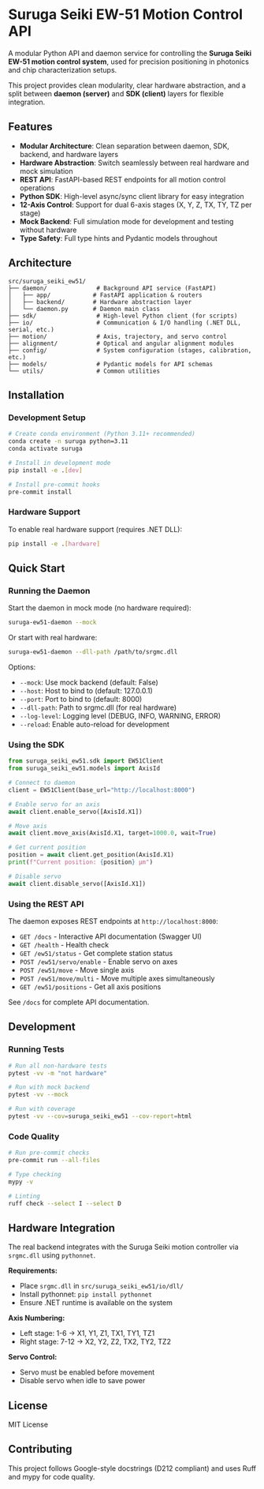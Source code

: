 # Suruga Seiki EW-51 Motion Control API

A modular Python API and daemon service for controlling the **Suruga Seiki EW-51 motion control system**, used for precision positioning in photonics and chip characterization setups.

This project provides clean modularity, clear hardware abstraction, and a split between **daemon (server)** and **SDK (client)** layers for flexible integration.

## Features

- **Modular Architecture**: Clean separation between daemon, SDK, backend, and hardware layers
- **Hardware Abstraction**: Switch seamlessly between real hardware and mock simulation
- **REST API**: FastAPI-based REST endpoints for all motion control operations
- **Python SDK**: High-level async/sync client library for easy integration
- **12-Axis Control**: Support for dual 6-axis stages (X, Y, Z, TX, TY, TZ per stage)
- **Mock Backend**: Full simulation mode for development and testing without hardware
- **Type Safety**: Full type hints and Pydantic models throughout

## Architecture

```
src/suruga_seiki_ew51/
├── daemon/              # Background API service (FastAPI)
│   ├── app/            # FastAPI application & routers
│   ├── backend/        # Hardware abstraction layer
│   └── daemon.py       # Daemon main class
├── sdk/                 # High-level Python client (for scripts)
├── io/                  # Communication & I/O handling (.NET DLL, serial, etc.)
├── motion/              # Axis, trajectory, and servo control
├── alignment/           # Optical and angular alignment modules
├── config/              # System configuration (stages, calibration, etc.)
├── models/              # Pydantic models for API schemas
└── utils/               # Common utilities
```

## Installation

### Development Setup

```bash
# Create conda environment (Python 3.11+ recommended)
conda create -n suruga python=3.11
conda activate suruga

# Install in development mode
pip install -e .[dev]

# Install pre-commit hooks
pre-commit install
```

### Hardware Support

To enable real hardware support (requires .NET DLL):

```bash
pip install -e .[hardware]
```

## Quick Start

### Running the Daemon

Start the daemon in mock mode (no hardware required):

```bash
suruga-ew51-daemon --mock
```

Or start with real hardware:

```bash
suruga-ew51-daemon --dll-path /path/to/srgmc.dll
```

Options:
- `--mock`: Use mock backend (default: False)
- `--host`: Host to bind to (default: 127.0.0.1)
- `--port`: Port to bind to (default: 8000)
- `--dll-path`: Path to srgmc.dll (for real hardware)
- `--log-level`: Logging level (DEBUG, INFO, WARNING, ERROR)
- `--reload`: Enable auto-reload for development

### Using the SDK

```python
from suruga_seiki_ew51.sdk import EW51Client
from suruga_seiki_ew51.models import AxisId

# Connect to daemon
client = EW51Client(base_url="http://localhost:8000")

# Enable servo for an axis
await client.enable_servo([AxisId.X1])

# Move axis
await client.move_axis(AxisId.X1, target=1000.0, wait=True)

# Get current position
position = await client.get_position(AxisId.X1)
print(f"Current position: {position} µm")

# Disable servo
await client.disable_servo([AxisId.X1])
```

### Using the REST API

The daemon exposes REST endpoints at `http://localhost:8000`:

- `GET /docs` - Interactive API documentation (Swagger UI)
- `GET /health` - Health check
- `GET /ew51/status` - Get complete station status
- `POST /ew51/servo/enable` - Enable servo on axes
- `POST /ew51/move` - Move single axis
- `POST /ew51/move/multi` - Move multiple axes simultaneously
- `GET /ew51/positions` - Get all axis positions

See `/docs` for complete API documentation.

## Development

### Running Tests

```bash
# Run all non-hardware tests
pytest -vv -m "not hardware"

# Run with mock backend
pytest -vv --mock

# Run with coverage
pytest -vv --cov=suruga_seiki_ew51 --cov-report=html
```

### Code Quality

```bash
# Run pre-commit checks
pre-commit run --all-files

# Type checking
mypy -v

# Linting
ruff check --select I --select D
```

## Hardware Integration

The real backend integrates with the Suruga Seiki motion controller via `srgmc.dll` using `pythonnet`.

**Requirements:**
- Place `srgmc.dll` in `src/suruga_seiki_ew51/io/dll/`
- Install pythonnet: `pip install pythonnet`
- Ensure .NET runtime is available on the system

**Axis Numbering:**
- Left stage: 1-6 → X1, Y1, Z1, TX1, TY1, TZ1
- Right stage: 7-12 → X2, Y2, Z2, TX2, TY2, TZ2

**Servo Control:**
- Servo must be enabled before movement
- Disable servo when idle to save power

## License

MIT License

## Contributing

This project follows Google-style docstrings (D212 compliant) and uses Ruff and mypy for code quality.

